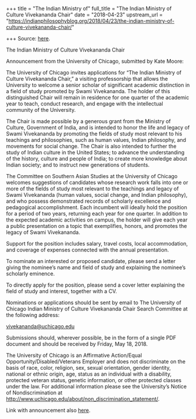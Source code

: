 +++
title = "The Indian Ministry of"
full_title = "The Indian Ministry of Culture Vivekananda Chair"
date = "2018-04-23"
upstream_url = "https://indianphilosophyblog.org/2018/04/23/the-indian-ministry-of-culture-vivekananda-chair/"

+++
Source: [here](https://indianphilosophyblog.org/2018/04/23/the-indian-ministry-of-culture-vivekananda-chair/).

The Indian Ministry of Culture Vivekananda Chair

Announcement from the University of Chicago, submitted by Kate Moore:

The University of Chicago invites applications for “The Indian Ministry
of Culture Vivekananda Chair,” a visiting professorship that allows the
University to welcome a senior scholar of significant academic
distinction in a field of study promoted by Swami Vivekananda. The
holder of this distinguished Chair will remain in residence for one
quarter of the academic year to teach, conduct research, and engage with
the intellectual community of the University.

The Chair is made possible by a generous grant from the Ministry of
Culture, Government of India, and is intended to honor the life and
legacy of Swami Vivekananda by promoting the fields of study most
relevant to his teachings and philosophies, such as human values, Indian
philosophy, and movements for social change. The Chair is also intended
to further the study of Indian culture in the United States; to advance
the understanding of the history, culture and people of India; to create
more knowledge about Indian society; and to instruct new generations of
students.

The Committee on Southern Asian Studies at the University of Chicago
welcomes suggestions of candidates whose research work falls into one or
more of the fields of study most relevant to the teachings and legacy of
Swami Vivekananda (human values, social change, and Indian philosophy),
and who possess demonstrated records of scholarly excellence and
pedagogical accomplishment. Each incumbent will ideally hold the
position for a period of two years, returning each year for one quarter.
In addition to the expected academic activities on campus, the holder
will give each year a public presentation on a topic that exemplifies,
honors, and promotes the legacy of Swami Vivekananda.

Support for the position includes salary, travel costs, local
accommodation, and coverage of expenses connected with the annual
presentation.

To nominate an interested or proposed candidate, please send a letter
giving the nominee’s name and field of study and explaining the
nominee’s scholarly eminence.

To directly apply for the position, please send a cover letter
explaining the field of study and interest, together with a CV.

Nominations or applications should be sent by email to The University of
Chicago Indian Ministry of Culture Vivekananda Chair Search Committee at
the following address:

vivekananda@uchicago.edu

Submissions should, wherever possible, be in the form of a single PDF
document and should be received by Friday, May 18, 2018.

The University of Chicago is an Affirmative Action/Equal
Opportunity/Disabled/Veterans Employer and does not discriminate on the
basis of race, color, religion, sex, sexual orientation, gender
identity, national or ethnic origin, age, status as an individual with a
disability, protected veteran status, genetic information, or other
protected classes under the law. For additional information please see
the University’s Notice of Nondiscrimination at
http://www.uchicago.edu/about/non_discrimination_statement/.

Link with announcement also
[here](https://global.uchicago.edu/page/indian-ministry-culture-vivekananda-chair).
